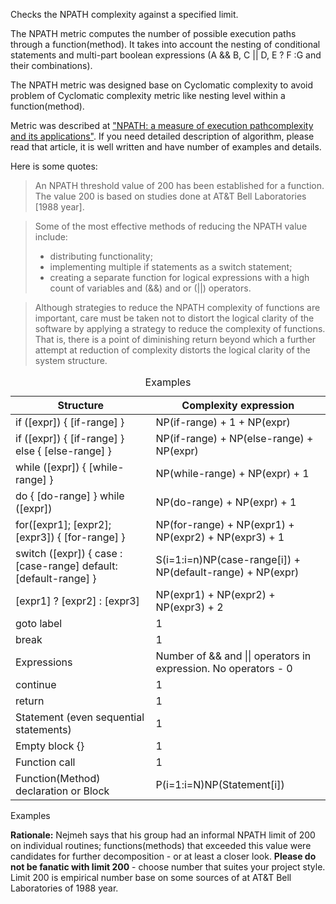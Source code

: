 Checks the NPATH complexity against a specified limit.

The NPATH metric computes the number of possible execution paths through
a function(method). It takes into account the nesting of conditional
statements and multi-part boolean expressions (A && B, C || D, E ? F :G
and their combinations).

The NPATH metric was designed base on Cyclomatic complexity to avoid
problem of Cyclomatic complexity metric like nesting level within a
function(method).

Metric was described at ["NPATH: a measure of execution pathcomplexity
and its applications"](http://dl.acm.org/citation.cfm?id=42379). If you
need detailed description of algorithm, please read that article, it is
well written and have number of examples and details.

Here is some quotes:

> An NPATH threshold value of 200 has been established for a function.
> The value 200 is based on studies done at AT&T Bell Laboratories
> \[1988 year\].

> Some of the most effective methods of reducing the NPATH value
> include:
>
> -   distributing functionality;
> -   implementing multiple if statements as a switch statement;
> -   creating a separate function for logical expressions with a high
>     count of variables and (&&) and or (||) operators.

> Although strategies to reduce the NPATH complexity of functions are
> important, care must be taken not to distort the logical clarity of
> the software by applying a strategy to reduce the complexity of
> functions. That is, there is a point of diminishing return beyond
> which a further attempt at reduction of complexity distorts the
> logical clarity of the system structure.

<div class="wrapper">

<table>
<caption>Examples</caption>
<thead>
<tr class="header">
<th>Structure</th>
<th>Complexity expression</th>
</tr>
</thead>
<tbody>
<tr class="odd">
<td>if ([expr]) { [if-range] }</td>
<td>NP(if-range) + 1 + NP(expr)</td>
</tr>
<tr class="even">
<td>if ([expr]) { [if-range] } else { [else-range] }</td>
<td>NP(if-range) + NP(else-range) + NP(expr)</td>
</tr>
<tr class="odd">
<td>while ([expr]) { [while-range] }</td>
<td>NP(while-range) + NP(expr) + 1</td>
</tr>
<tr class="even">
<td>do { [do-range] } while ([expr])</td>
<td>NP(do-range) + NP(expr) + 1</td>
</tr>
<tr class="odd">
<td>for([expr1]; [expr2]; [expr3]) { [for-range] }</td>
<td>NP(for-range) + NP(expr1) + NP(expr2) + NP(expr3) + 1</td>
</tr>
<tr class="even">
<td>switch ([expr]) { case : [case-range] default: [default-range] }</td>
<td>S(i=1:i=n)NP(case-range[i]) + NP(default-range) + NP(expr)</td>
</tr>
<tr class="odd">
<td>[expr1] ? [expr2] : [expr3]</td>
<td>NP(expr1) + NP(expr2) + NP(expr3) + 2</td>
</tr>
<tr class="even">
<td>goto label</td>
<td>1</td>
</tr>
<tr class="odd">
<td>break</td>
<td>1</td>
</tr>
<tr class="even">
<td>Expressions</td>
<td>Number of &amp;&amp; and || operators in expression. No operators - 0</td>
</tr>
<tr class="odd">
<td>continue</td>
<td>1</td>
</tr>
<tr class="even">
<td>return</td>
<td>1</td>
</tr>
<tr class="odd">
<td>Statement (even sequential statements)</td>
<td>1</td>
</tr>
<tr class="even">
<td>Empty block {}</td>
<td>1</td>
</tr>
<tr class="odd">
<td>Function call</td>
<td>1</td>
</tr>
<tr class="even">
<td>Function(Method) declaration or Block</td>
<td>P(i=1:i=N)NP(Statement[i])</td>
</tr>
</tbody>
</table>

Examples

</div>

**Rationale:** Nejmeh says that his group had an informal NPATH limit of
200 on individual routines; functions(methods) that exceeded this value
were candidates for further decomposition - or at least a closer look.
**Please do not be fanatic with limit 200** - choose number that suites
your project style. Limit 200 is empirical number base on some sources
of at AT&T Bell Laboratories of 1988 year.
